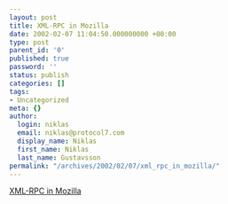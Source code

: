 ```yaml
---
layout: post
title: XML-RPC in Mozilla
date: 2002-02-07 11:04:50.000000000 +00:00
type: post
parent_id: '0'
published: true
password: ''
status: publish
categories: []
tags:
- Uncategorized
meta: {}
author:
  login: niklas
  email: niklas@protocol7.com
  display_name: Niklas
  first_name: Niklas
  last_name: Gustavsson
permalink: "/archives/2002/02/07/xml_rpc_in_mozilla/"
---
```

[XML-RPC in Mozilla](http://www.mozilla.org/projects/xmlrpc/)


